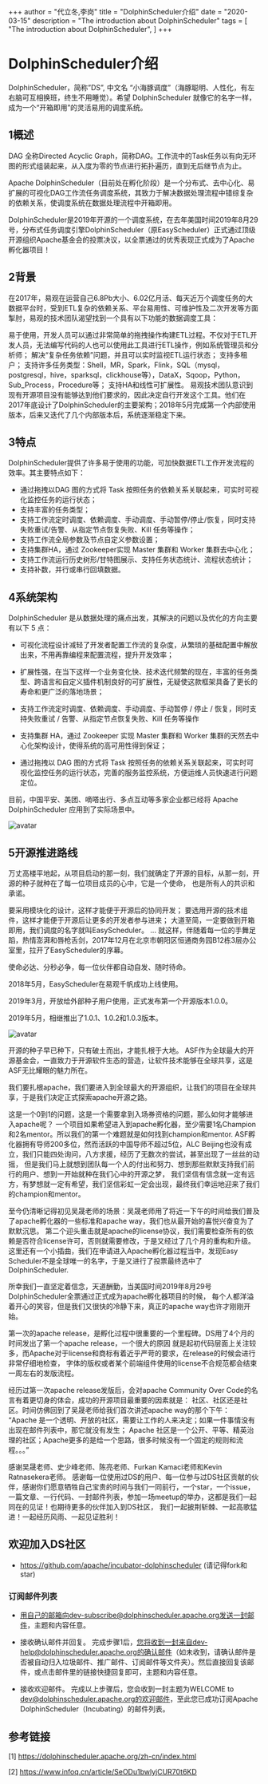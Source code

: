 +++
author = "代立冬,李岗"
title = "DolphinScheduler介绍"
date = "2020-03-15"
description = "The introduction about DolphinScheduler"
tags = [
    "The introduction about DolphinScheduler",
]
+++
# DolphinScheduler介绍
DolphinScheduler，简称”DS”, 中文名 “小海豚调度”（海豚聪明、人性化，有左右脑可互相换班，终生不用睡觉）。希望 DolphinScheduler 就像它的名字一样，成为一个“开箱即用”的灵活易用的调度系统。
## 1概述
DAG 全称Directed Acyclic Graph，简称DAG。工作流中的Task任务以有向无环图的形式组装起来，从入度为零的节点进行拓扑遍历，直到无后继节点为止。

Apache DolphinScheduler（目前处在孵化阶段）是一个分布式、去中心化、易扩展的可视化DAG工作流任务调度系统，其致力于解决数据处理流程中错综复杂的依赖关系，使调度系统在数据处理流程中开箱即用。

DolphinScheduler是2019年开源的一个调度系统，在去年美国时间2019年8月29号，分布式任务调度引擎DolphinScheduler（原EasyScheduler）正式通过顶级开源组织Apache基金会的投票决议，以全票通过的优秀表现正式成为了Apache孵化器项目！

## 2背景
在2017年，易观在运营自己6.8Pb大小、6.02亿月活、每天近万个调度任务的大数据平台时，受到ETL复杂的依赖关系、平台易用性、可维护性及二次开发等方面掣肘，易观的技术团队渴望找到一个具有以下功能的数据调度工具：

易于使用，开发人员可以通过非常简单的拖拽操作构建ETL过程。不仅对于ETL开发人员，无法编写代码的人也可以使用此工具进行ETL操作，例如系统管理员和分析师；
解决“复杂任务依赖”问题，并且可以实时监视ETL运行状态；
支持多租户；
支持许多任务类型：Shell，MR，Spark，Flink，SQL（mysql，postgresql，hive，sparksql，clickhouse等），DataX，Sqoop，Python，Sub_Process，Procedure等；
支持HA和线性可扩展性。
易观技术团队意识到现有开源项目没有能够达到他们要求的，因此决定自行开发这个工具。他们在2017年底设计了DolphinScheduler的主要架构；2018年5月完成第一个内部使用版本，后来又迭代了几个内部版本后，系统逐渐稳定下来。

## 3特点
DolphinScheduler提供了许多易于使用的功能，可加快数据ETL工作开发流程的效率。其主要特点如下：

 * 通过拖拽以DAG 图的方式将 Task 按照任务的依赖关系关联起来，可实时可视化监控任务的运行状态；
 * 支持丰富的任务类型；
 * 支持工作流定时调度、依赖调度、手动调度、手动暂停/停止/恢复，同时支持失败重试/告警、从指定节点恢复失败、Kill 任务等操作；
 * 支持工作流全局参数及节点自定义参数设置；
 * 支持集群HA，通过 Zookeeper实现 Master 集群和 Worker 集群去中心化；
 * 支持工作流运行历史树形/甘特图展示、支持任务状态统计、流程状态统计；
 * 支持补数，并行或串行回填数据。

## 4系统架构
DolphinScheduler 是从数据处理的痛点出发，其解决的问题以及优化的方向主要有以下 5 点：

 * 可视化流程设计减轻了开发者配置工作流的复杂度，从繁琐的基础配置中解放出来，不用再靠编程来配置流程，提升开发效率；

 * 扩展性强，在当下这样一个业务变化快、技术迭代频繁的现在，丰富的任务类型、跨语言和自定义插件机制良好的可扩展性，无疑使这款框架具备了更长的寿命和更广泛的落地场景；

 * 支持工作流定时调度、依赖调度、手动调度、手动暂停 / 停止 / 恢复，同时支持失败重试 / 告警、从指定节点恢复失败、Kill 任务等操作

 * 支持集群 HA，通过 Zookeeper 实现 Master 集群和 Worker 集群的天然去中心化架构设计，使得系统的高可用性得到保证；

 * 通过拖拽以 DAG 图的方式将 Task 按照任务的依赖关系关联起来，可实时可视化监控任务的运行状态，完善的服务监控系统，方便运维人员快速进行问题定位。

目前，中国平安、美团、嘀嗒出行、多点互动等多家企业都已经将 Apache DolphinScheduler 应用到了实际场景中。

![avatar](../../images/ds/ds_architecture.jpg)


## 5开源推进路线



万丈高楼平地起，从项目启动的那一刻，我们就确定了开源的目标，从那一刻，开源的种子就种在了每一位项目成员的心中，它是一个使命，
也是所有人的共识和承诺。

要采用模块化的设计，这样才能便于开源后的协同开发；
要选用开源的技术组件，这样才能便于开源后让更多的开发者参与进来；
大道至简，一定要做到开箱即用，我们调度的名字就叫EasyScheduler。
...
就这样，伴随着每一位的手舞足蹈，热情澎湃和唇枪舌剑，2017年12月在北京市朝阳区恒通商务园B12栋3层办公室里，拉开了EasyScheduler的序幕。

使命必达、分秒必争，每一位伙伴都自动自发、随时待命。

2018年5月，EasyScheduler在易观千帆成功上线使用。

2019年3月，开放给外部种子用户使用，正式发布第一个开源版本1.0.0。

2019年5月，相继推出了1.0.1、1.0.2和1.0.3版本。

![avatar](../../images/ds/ds_development.png)

开源的种子早已种下，只有破土而出，才能扎根于大地。
ASF作为全球最大的开源基金会，一直致力于开源软件生态的营造，让软件技术能够在全球共享，这是ASF无比耀眼的魅力所在。

我们要扎根apache，我们要进入到全球最大的开源组织，让我们的项目在全球共享，于是我们决定正式探索apache开源之路。

这是一个0到1的问题，这是一个需要拿到入场券资格的问题，那么如何才能够进入apache呢？
    一个项目如果希望进入到apache孵化器，至少需要1名Champion和2名mentor。所以我们的第一个难题就是如何找到champion和mentor.
ASF孵化器拥有导师200多位，然而活跃的中国导师不超过5位，ALC Beijing也没有成立，我们只能四处询问，八方求援，经历了无数次的尝试，甚至出现了一丝丝的动摇，
但是我们马上就想到团队每一个人的付出和努力、想到那些默默支持我们前行的用户、想到一开始就种在我们心中的开源之梦，
我们坚信有信念就一定有远方，有梦想就一定有希望，我们坚信彩虹一定会出现，最终我们幸运地迎来了我们的champion和mentor。

至今仍清晰记得初见吴晟老师的场景：吴晟老师用了将近一下午的时间给我们普及了apache孵化器的一些标准和apache way，我们也从最开始的喜悦兴奋变为了默默沉思。
第二个迎头重击就是apache的license协议，我们需要检查所有的依赖是否符合license许可，否则就需要修改，于是又经过了几个月的重构和升级。
这里还有一个小插曲，我们在申请进入Apache孵化器过程当中，发现Easy Scheduler不是全球唯一的名字，于是又进行了投票最终选中了
DolphinScheduler.

所幸我们一直坚定着信念，天道酬勤，当美国时间2019年8月29号DolphinScheduler全票通过正式成为apache孵化器项目的时候，
每个人都洋溢着开心的笑容，但是我们又很快的冷静下来，真正的apache way也许才刚刚开始。

第一次的apache release，是孵化过程中很重要的一个里程碑。DS用了4个月的时间发出了第一个apache release，一个很大的原因
就是起初代码层面上关注较多，而Apache对于license和商标有着近乎严苛的要求，在release的时候会进行非常仔细地检查，
字体的版权或者某个前端组件使用的license不合规范都会结束一周左右的发版流程。

经历过第一次apache release发版后，会对apache Community Over Code的名言有着更切身的体会，成功的开源项目最重要的因素就是：
社区、社区还是社区。时间仿佛回到了吴晟老师给我们首次讲述apache way的那个下午：
“Apache 是一个透明、开放的社区，需要让工作的人来决定；如果一件事情没有出现在邮件列表中，那它就没有发生；
Apache 社区是一个公开、平等、精英治理的社区；Apache更多的是给一个思路，很多时候没有一个固定的规则和流程。。。”

感谢吴晟老师、史少峰老师、陈亮老师、Furkan Kamaci老师和Kevin Ratnasekera老师。
感谢每一位使用过DS的用户、每一位参与过DS社区贡献的伙伴，感谢你们愿意牺牲自己宝贵的时间与我们一同前行，一个star，一个issue，
一篇文章、一行代码、一封邮件列表，参加一场meetup的举办，这都是我们一起同在的见证！也期待更多的伙伴加入到DS社区，
我们一起披荆斩棘、一起高歌猛进！一起经历风雨、一起见证胜利！


## 欢迎加入DS社区
* https://github.com/apache/incubator-dolphinscheduler (请记得fork和star)
### 订阅邮件列表
 * 用自己的邮箱向dev-subscribe@dolphinscheduler.apache.org发送一封邮件，主题和内容任意。

 * 接收确认邮件并回复。 完成步骤1后，您将收到一封来自dev-help@dolphinscheduler.apache.org的确认邮件（如未收到，请确认邮件是否被自动归入垃圾邮件、推广邮件、订阅邮件等文件夹）。然后直接回复该邮件，或点击邮件里的链接快捷回复即可，主题和内容任意。

 * 接收欢迎邮件。 完成以上步骤后，您会收到一封主题为WELCOME to dev@dolphinscheduler.apache.org的欢迎邮件，至此您已成功订阅Apache DolphinScheduler（Incubating）的邮件列表。






## 参考链接
[1] https://dolphinscheduler.apache.org/zh-cn/index.html

[2] https://www.infoq.cn/article/SeODu1bwlyjCUR70t6KD

